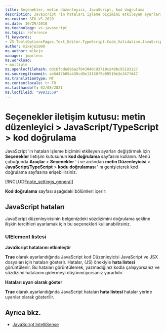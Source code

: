 ```yaml
---
title: Seçenekler, metin düzenleyici, JavaScript, kod doğrulama
description: JavaScript 'in hataları işleme biçimini etkileyen ayarları değiştirmek için Seçenekler iletişim kutusunun kod doğrulama sayfasını nasıl kullanacağınızı öğrenin.
ms.custom: SEO-VS-2020
ms.date: 10/29/2018
ms.technology: vs-javascript
ms.topic: reference
f1_keywords:
- VS.ToolsOptionsPages.Text_Editor.TypeScript.Code_Validation.JavaScript_Errors
author: mikejo5000
ms.author: mikejo
manager: jmartens
ms.workload:
- multiple
ms.openlocfilehash: 0dc6fbde896a2f043040c93710ca48bc95193127
ms.sourcegitcommit: ae6d47b09a439cd0e13180f5e89510e3e347fd47
ms.translationtype: MT
ms.contentlocale: tr-TR
ms.lasthandoff: 02/08/2021
ms.locfileid: "99932559"
---
```

# <a name="options-dialog-box-text-editor--javascripttypescript--code-validation"></a>Seçenekler iletişim kutusu: metin düzenleyici \> JavaScript/TypeScript \> kod doğrulama

JavaScript 'in hataları işleme biçimini etkileyen ayarları değiştirmek için **Seçenekler** Iletişim kutusunun **kod doğrulama** sayfasını kullanın. Menü çubuğunda **Araçlar**   >  **Seçenekler** ' i ve ardından **metin Düzenleyicisi**  >  **JavaScript/TypeScript**  >  **kodu doğrulaması** ' nı genişleterek kod doğrulama sayfasına erişebilirsiniz.

[!INCLUDE[note_settings_general](../../data-tools/includes/note_settings_general_md.md)]

**Kod doğrulama** sayfası aşağıdaki bölümleri içerir:

## <a name="javascript-errors"></a>JavaScript hataları

JavaScript düzenleyicisinin belgenizdeki sözdizimini doğrulama şekline ilişkin tercihleri ayarlamak için bu seçenekleri kullanabilirsiniz.

### <a name="uielement-list"></a>UIElement listesi

**JavaScript hatalarını etkinleştir**

**True** olarak ayarlandığında JavaScript kod Düzenleyicisi JavaScript ve JSX dosyaları için hataları gösterir. Hatalar, (JS) önekiyle **hata listesi** görüntülenir. Bu hataları görüntülemek, yazmadığınız kodla çalışıyorsanız ve sözdizimi hatalarını gidermeyi düşünmüyorsanız yararlıdır.

**Hataları uyarı olarak göster**

**True** olarak ayarlandığında JavaScript hataları **hata listesi** hatalar yerine uyarılar olarak gösterilir.

## <a name="see-also"></a>Ayrıca bkz.

- [JavaScript IntelliSense](../../ide/javascript-intellisense.md)